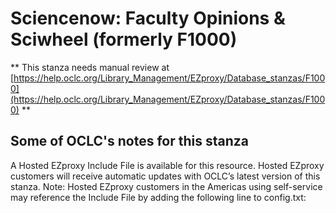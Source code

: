 # Sciencenow: Faculty Opinions & Sciwheel (formerly F1000)
** This stanza needs manual review at [https://help.oclc.org/Library_Management/EZproxy/Database_stanzas/F1000](https://help.oclc.org/Library_Management/EZproxy/Database_stanzas/F1000) **

## Some of OCLC's notes for this stanza

A Hosted EZproxy Include File is available for this resource. Hosted EZproxy customers will receive automatic updates with OCLC&rsquo;s latest version of this stanza. Note: Hosted EZproxy customers in the Americas using self-service may reference the Include File by adding the following line to config.txt:

&nbsp;
